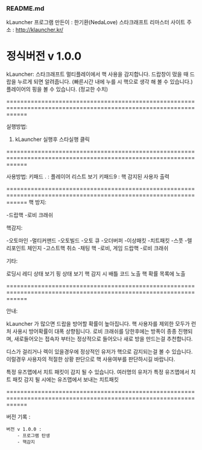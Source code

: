 ### README.md

kLauncher
프로그램 만든이 : 한기환(NedaLove)
스타크래프트 리마스터
사이트 주소 : http://klauncher.kr/

정식버전 v 1.0.0
==================================================================================================================

kLauncher:
스타크래프트 멀티플레이에서 핵 사용을 감지합니다.
드랍창이 떴을 때 드랍을 누르게 되면 알려줍니다. (빠른시간 내에 누를 시 핵으로 생각 해 볼 수 있습니다.)
플레이어의 핑을 볼 수 있습니다. (정교한 수치)

==================================================================================================================

실행방법:
1. kLauncher 실행후 스타실행 클릭


==================================================================================================================

사용방법:
키패드 .  : 플레이어 리스트 보기
키패드9  : 핵 감지된 사용자 출력

==================================================================================================================
핵 방지:

-드랍핵
-로비 크래쉬

핵감지:

-오토마인
-멀티커맨드
-오토빌드
-오토 큐 
-오더버퍼
-이상패킷
-치트패킷
-스풋
-렐리포인트 체인지
-고스트핵 취소
-채팅 핵
-로비, 게임 드랍핵 
-로비 크래쉬 

기타:

로딩시 레디 상태 보기
핑 상태 보기 
핵 감지 시 배틀 코드 노출
핵 확률 목록에 노출 

==================================================================================================================

안내:

kLauncher 가 많으면 드랍을 방어할 확률이 높아집니다.
핵 사용자를 제외한 모두가 런처 사용시 방어확률이 대폭 상향됩니다.
로비 크래쉬를 당한후에는 방폭이 종종 진행되며, 새로들어오는 접속자 부터는 정상적으로 들어오나 새로 방을 만드는걸 추천합니다.

디스가 걸리거나 렉이 있을경우에 정상적인 유저가 핵으로 감지되는걸 볼 수 있습니다.
이럴경우 사용자의 적절한 상황 판단으로 핵 사용여부를 판단하시길 바랍니다.

특정 유즈맵에서 치트 패킷이 감지 될 수 있습니다.
여러명의 유저가 특정 유즈맵에서 치트 패킷 감지 될 시에는 유즈맵에서 보내는 치트패킷 

==================================================================================================================

버전 기록 :

	버전 v 1.0.0 :
		- 프로그램 탄생
		- 핵감지